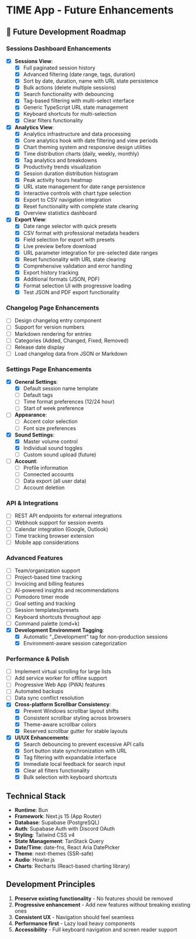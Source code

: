 # TIME App - Future Enhancements

## 🚀 Future Development Roadmap

### Sessions Dashboard Enhancements
- [x] **Sessions View**:
  - [x] Full paginated session history
  - [x] Advanced filtering (date range, tags, duration)
  - [x] Sort by date, duration, name with URL state persistence
  - [x] Bulk actions (delete multiple sessions)
  - [x] Search functionality with debouncing
  - [x] Tag-based filtering with multi-select interface
  - [x] Generic TypeScript URL state management
  - [x] Keyboard shortcuts for multi-selection
  - [x] Clear filters functionality
- [x] **Analytics View**:
  - [x] Analytics infrastructure and data processing
  - [x] Core analytics hook with date filtering and view periods  
  - [x] Chart theming system and responsive design utilities
  - [x] Time distribution charts (daily, weekly, monthly)
  - [x] Tag analytics and breakdowns
  - [x] Productivity trends visualization
  - [x] Session duration distribution histogram
  - [x] Peak activity hours heatmap
  - [x] URL state management for date range persistence
  - [x] Interactive controls with chart type selection
  - [x] Export to CSV navigation integration
  - [x] Reset functionality with complete state clearing
  - [x] Overview statistics dashboard
- [x] **Export View**:
  - [x] Date range selector with quick presets
  - [x] CSV format with professional metadata headers
  - [x] Field selection for export with presets
  - [x] Live preview before download
  - [x] URL parameter integration for pre-selected date ranges
  - [x] Reset functionality with URL state clearing
  - [x] Comprehensive validation and error handling
  - [x] Export history tracking
  - [x] Additional formats (JSON, PDF)
  - [x] Format selection UI with progressive loading
  - [x] Test JSON and PDF export functionality

### Changelog Page Enhancements
- [ ] Design changelog entry component
- [ ] Support for version numbers
- [ ] Markdown rendering for entries
- [ ] Categories (Added, Changed, Fixed, Removed)
- [ ] Release date display
- [ ] Load changelog data from JSON or Markdown

### Settings Page Enhancements
- [x] **General Settings**:
  - [x] Default session name template
  - [ ] Default tags
  - [ ] Time format preferences (12/24 hour)
  - [ ] Start of week preference
- [ ] **Appearance**:
  - [ ] Accent color selection
  - [ ] Font size preferences
- [x] **Sound Settings**:
  - [x] Master volume control
  - [x] Individual sound toggles
  - [ ] Custom sound upload (future)
- [ ] **Account**:
  - [ ] Profile information
  - [ ] Connected accounts
  - [ ] Data export (all user data)
  - [ ] Account deletion

### API & Integrations
- [ ] REST API endpoints for external integrations
- [ ] Webhook support for session events
- [ ] Calendar integration (Google, Outlook)
- [ ] Time tracking browser extension
- [ ] Mobile app considerations

### Advanced Features
- [ ] Team/organization support
- [ ] Project-based time tracking
- [ ] Invoicing and billing features
- [ ] AI-powered insights and recommendations
- [ ] Pomodoro timer mode
- [ ] Goal setting and tracking
- [ ] Session templates/presets
- [ ] Keyboard shortcuts throughout app
- [ ] Command palette (cmd+k)
- [x] **Development Environment Tagging**:
  - [x] Automatic "_Development" tag for non-production sessions
  - [x] Environment-aware session categorization

### Performance & Polish
- [ ] Implement virtual scrolling for large lists
- [ ] Add service worker for offline support
- [ ] Progressive Web App (PWA) features
- [ ] Automated backups
- [ ] Data sync conflict resolution
- [x] **Cross-platform Scrollbar Consistency**:
  - [x] Prevent Windows scrollbar layout shifts
  - [x] Consistent scrollbar styling across browsers
  - [x] Theme-aware scrollbar colors
  - [x] Reserved scrollbar gutter for stable layouts
- [x] **UI/UX Enhancements**:
  - [x] Search debouncing to prevent excessive API calls
  - [x] Sort button state synchronization with URL
  - [x] Tag filtering with expandable interface
  - [x] Immediate local feedback for search input
  - [x] Clear all filters functionality
  - [x] Bulk selection with keyboard shortcuts

## Technical Stack
- **Runtime**: Bun
- **Framework**: Next.js 15 (App Router)
- **Database**: Supabase (PostgreSQL)
- **Auth**: Supabase Auth with Discord OAuth
- **Styling**: Tailwind CSS v4
- **State Management**: TanStack Query
- **Date/Time**: date-fns, React Aria DatePicker
- **Theme**: next-themes (SSR-safe)
- **Audio**: Howler.js
- **Charts**: Recharts (React-based charting library)

## Development Principles
1. **Preserve existing functionality** - No features should be removed
2. **Progressive enhancement** - Add new features without breaking existing ones
3. **Consistent UX** - Navigation should feel seamless
4. **Performance first** - Lazy load heavy components
5. **Accessibility** - Full keyboard navigation and screen reader support